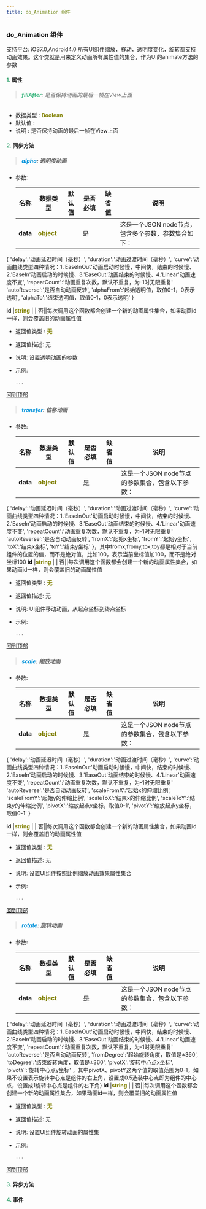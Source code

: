 ```yaml
---
title: do_Animation 组件
---
```


### do_Animation 组件

 支持平台: iOS7.0,Android4.0
 所有UI组件缩放，移动，透明度变化，旋转都支持动画效果。这个类就是用来定义动画所有属性值的集合，作为UI的animate方法的参数

#### <font color ='#40A977'>**1.**</font> 属性

>###### <font color ='#42b983'>**fillAfter**</font>: 是否保持动画的最后一帧在View上面

- 数据类型 : <font color ='#808000'>**Boolean**</font>
- 默认值 : 
- 说明 : 是否保持动画的最后一帧在View上面

#### <font color ='#40A977'>**2.**</font> 同步方法

>##### <font color ='#0092db'>**alpha**</font>: 透明度动画

- 参数:

  名称 | 数据类型 |默认值|是否必填|缺省值|说明
  ---- |-------------  |----------|--------------|--------|------
  **data** |<font color ='#808000'>**object**</font> |  | 是||这是一个JSON node节点，包含多个参数，参数集合如下：
{ 
    'delay':'动画延迟时间（毫秒）',
    'duration':'动画过渡时间（毫秒）',
    'curve':'动画曲线类型四种情况：1.'EaseInOut'动画启动时候慢，中间快，结束的时候慢、2.'EaseIn'动画启动的时候慢、3.'EaseOut'动画结束的时候慢、4.'Linear'动画速度不变',
    'repeatCount':'动画重复次数，默认不重复，为-1时无限重复'
    'autoReverse':'是否自动动画反转',
    'alphaFrom':'起始透明值，取值0-1，0表示透明',
    'alphaTo':'结束透明值，取值0-1，0表示透明'
}
  

  **id** |<font color ='#808000'>**string**</font> |  | 否||每次调用这个函数都会创建一个新的动画属性集合，如果动画id一样，则会覆盖旧的动画属性值
- 返回值类型 : <font color ='#808000'>**无**</font>
- 返回值描述: 无
- 说明: 设置透明动画的参数
- 示例:

  ```javascript
  ...

  ```

[回到顶部](#top)

>##### <font color ='#0092db'>**transfer**</font>: 位移动画

- 参数:

  名称 | 数据类型 |默认值|是否必填|缺省值|说明
  ---- |-------------  |----------|--------------|--------|------
  **data** |<font color ='#808000'>**object**</font> |  | 是||这是一个JSON node节点的参数集合，包含以下参数：
{ 
    'delay':'动画延迟时间（毫秒）',
    'duration':'动画过渡时间（毫秒）',
    'curve':'动画曲线类型四种情况：1.'EaseInOut'动画启动时候慢，中间快，结束的时候慢、2.'EaseIn'动画启动的时候慢、3.'EaseOut'动画结束的时候慢、4.'Linear'动画速度不变',
    'repeatCount':'动画重复次数，默认不重复，为-1时无限重复'
    'autoReverse':'是否自动动画反转',
    'fromX':'起始x坐标',
    'fromY':'起始y坐标'，
    'toX':'结束x坐标',
    'toY':'结束y坐标'
}，其中fromx,fromy,tox,toy都是相对于当前组件的位置的值，而不是绝对值，比如100，表示当前坐标值加100，而不是绝对坐标100
  **id** |<font color ='#808000'>**string**</font> |  | 否||每次调用这个函数都会创建一个新的动画属性集合，如果动画id一样，则会覆盖旧的动画属性值
- 返回值类型 : <font color ='#808000'>**无**</font>
- 返回值描述: 无
- 说明: UI组件移动动画，从起点坐标到终点坐标
- 示例:

  ```javascript
  ...

  ```

[回到顶部](#top)

>##### <font color ='#0092db'>**scale**</font>: 缩放动画

- 参数:

  名称 | 数据类型 |默认值|是否必填|缺省值|说明
  ---- |-------------  |----------|--------------|--------|------
  **data** |<font color ='#808000'>**object**</font> |  | 是||这是一个JSON node节点的参数集合，包含以下参数：
{ 
    'delay':'动画延迟时间（毫秒）',
    'duration':'动画过渡时间（毫秒）',
    'curve':'动画曲线类型四种情况：1.'EaseInOut'动画启动时候慢，中间快，结束的时候慢、2.'EaseIn'动画启动的时候慢、3.'EaseOut'动画结束的时候慢、4.'Linear'动画速度不变',
    'repeatCount':'动画重复次数，默认不重复，为-1时无限重复'
    'autoReverse':'是否自动动画反转',
    'scaleFromX':'起始x的伸缩比例',
    'scaleFromY':'起始y的伸缩比例',
    'scaleToX':'结束x的伸缩比例',
    'scaleToY':'结束y的伸缩比例',
    'pivotX':'缩放起点x坐标，取值0-1',
    'pivotY':'缩放起点y坐标，取值0-1'
}
  
  
  **id** |<font color ='#808000'>**string**</font> |  | 否||每次调用这个函数都会创建一个新的动画属性集合，如果动画id一样，则会覆盖旧的动画属性值
- 返回值类型 : <font color ='#808000'>**无**</font>
- 返回值描述: 无
- 说明: 设置UI组件按照比例缩放动画效果属性集合
- 示例:

  ```javascript
  ...

  ```

[回到顶部](#top)

>##### <font color ='#0092db'>**rotate**</font>: 旋转动画

- 参数:

  名称 | 数据类型 |默认值|是否必填|缺省值|说明
  ---- |-------------  |----------|--------------|--------|------
  **data** |<font color ='#808000'>**object**</font> |  | 是||这是一个JSON node节点的参数集合，包含以下参数：
{ 
    'delay':'动画延迟时间（毫秒）',
    'duration':'动画过渡时间（毫秒）',
    'curve':'动画曲线类型四种情况：1.'EaseInOut'动画启动时候慢，中间快，结束的时候慢、2.'EaseIn'动画启动的时候慢、3.'EaseOut'动画结束的时候慢、4.'Linear'动画速度不变',
    'repeatCount':'动画重复次数，默认不重复，为-1时无限重复'
    'autoReverse':'是否自动动画反转',
    'fromDegree':'起始旋转角度，取值是±360',
    'toDegree':'结束旋转角度，取值是±360',
    'pivotX':'旋转中心点x坐标',
    'pivotY':'旋转中心点y坐标'
，其中pivotX、pivotY这两个值的取值范围为0-1，如果不设置表示旋转中心点是组件的右上角，设置成0.5选装中心点即为组件的中心点，设置成1旋转中心点是组件的右下角}
  **id** |<font color ='#808000'>**string**</font> |  | 否||每次调用这个函数都会创建一个新的动画属性集合，如果动画id一样，则会覆盖旧的动画属性值
- 返回值类型 : <font color ='#808000'>**无**</font>
- 返回值描述: 无
- 说明: 设置UI组件旋转动画的属性集
- 示例:

  ```javascript
  ...

  ```

[回到顶部](#top)

#### <font color ='#40A977'>**3.**</font> 异步方法


#### <font color ='#40A977'>**4.**</font> 事件


